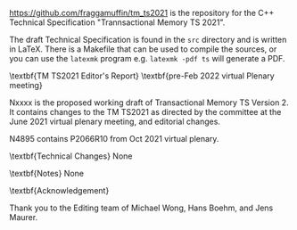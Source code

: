 <https://github.com/fraggamuffin/tm_ts2021> is the repository for
the C++ Technical Specification "Trannsactional Memory TS 2021".

The draft Technical Specification is found in the `src` directory and is
written in LaTeX. There is a Makefile that can be used to compile the
sources, or you can use the `latexmk` program e.g. `latexmk -pdf ts`
will generate a PDF.

\textbf{TM TS2021 Editor's Report}
\textbf{pre-Feb 2022 virtual Plenary meeting}

Nxxxx is the proposed working draft of Transactional Memory TS Version 2. It contains changes to the TM TS2021 as directed by the committee at the June 2021 virtual plenary meeting, and editorial changes.

N4895 contains P2066R10 from Oct 2021 virtual plenary.

\textbf{Technical Changes}
None

\textbf{Notes}
None

\textbf{Acknowledgement}

Thank you to the Editing team of Michael Wong, Hans Boehm, and Jens Maurer. 
